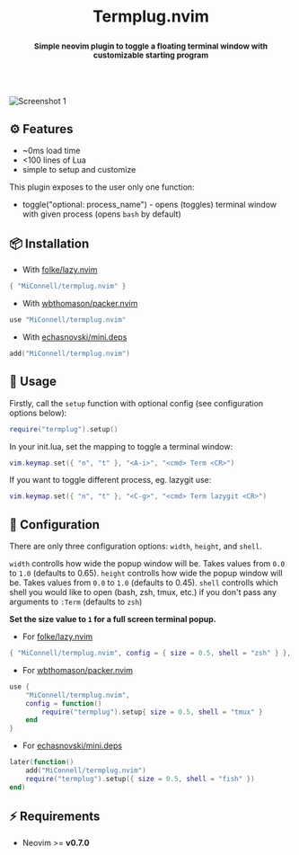 <h1><p align=center>Termplug.nvim</p></h1>
<h3><p align=center><sup>Simple neovim plugin to toggle a floating terminal window with customizable starting program</sup></p></h3>
<br \><br \>

![Screenshot 1](https://user-images.githubusercontent.com/45213563/222807806-4a4b9e21-bacb-42a3-ba69-2ed791ec765f.png)

## ⚙️ Features
- ~0ms load time
- <100 lines of Lua
- simple to setup and customize

This plugin exposes to the user only one function:
- toggle("optional: process_name") - opens (toggles) terminal window with given process (opens `bash` by default)

## 📦 Installation
- With [folke/lazy.nvim](https://github.com/folke/lazy.nvim)
```lua
{ "MiConnell/termplug.nvim" }
```

- With [wbthomason/packer.nvim](https://github.com/wbthomason/packer.nvim)
```lua
use "MiConnell/termplug.nvim"
```

- With [echasnovski/mini.deps](https://github.com/echasnovski/mini.deps)
```lua
add("MiConnell/termplug.nvim")
```

## 🚀 Usage
Firstly, call the `setup` function with optional config (see configuration options below):
```lua
require("termplug").setup()
```

In your init.lua, set the mapping to toggle a terminal window:
```lua
vim.keymap.set({ "n", "t" }, "<A-i>", "<cmd> Term <CR>")
```
If you want to toggle different process, eg. lazygit use:
```lua
vim.keymap.set({ "n", "t" }, "<C-g>", "<cmd> Term lazygit <CR>")
```

## 🔧 Configuration

There are only three configuration options: `width`, `height`, and `shell`.

`width` controlls how wide the popup window will be. Takes values from `0.0` to `1.0` (defaults to 0.65).
`height` controlls how wide the popup window will be. Takes values from `0.0` to `1.0` (defaults to 0.45).
`shell` controlls which shell you would like to open (bash, zsh, tmux, etc.) if you don't pass any arguments to `:Term` (defaults to `zsh`)

**Set the size value to `1` for a full screen terminal popup.**

- For [folke/lazy.nvim](https://github.com/folke/lazy.nvim)
```lua
{ "MiConnell/termplug.nvim", config = { size = 0.5, shell = "zsh" } },
```

- For [wbthomason/packer.nvim](https://github.com/wbthomason/packer.nvim)
```lua
use {
    "MiConnell/termplug.nvim",
    config = function()
        require("termplug").setup{ size = 0.5, shell = "tmux" }
    end
}
```

- For [echasnovski/mini.deps](https://github.com/echasnovski/mini.deps)
```lua
later(function()
    add("MiConnell/termplug.nvim")
    require("termplug").setup({ size = 0.5, shell = "fish" })
end)
```

## ⚡ Requirements
- Neovim >= **v0.7.0**

